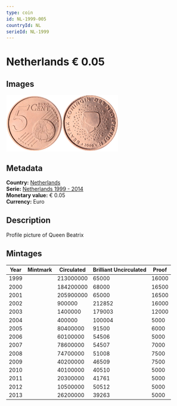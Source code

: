 ```yaml
---
type: coin
id: NL-1999-005
countryId: NL
serieId: NL-1999
---
```


# Netherlands € 0.05

## Images

<img src="../../../Images/common-2002-005.webp" height="150" alt="Front image"><img src="Images/netherlands-1999-005.webp" height="150" alt="Back image">

## Metadata

**Country:** [Netherlands](../index.md)\
**Serie:** [Netherlands 1999 - 2014](index.md)\
**Monetary value:** € 0.05\
**Currency:** Euro

## Description

Profile picture of Queen Beatrix

## Mintages

| Year | Mintmark | Circulated | Brilliant Uncirculated | Proof |
| ---- | -------- | ---------- | ---------------------- | ----- |
| 1999 |          | 213000000  | 65000                  | 16000 |
| 2000 |          | 184200000  | 68000                  | 16500 |
| 2001 |          | 205900000  | 65000                  | 16500 |
| 2002 |          | 900000     | 212852                 | 16000 |
| 2003 |          | 1400000    | 179003                 | 12000 |
| 2004 |          | 400000     | 100004                 | 5000  |
| 2005 |          | 80400000   | 91500                  | 6000  |
| 2006 |          | 60100000   | 54506                  | 5000  |
| 2007 |          | 78600000   | 54507                  | 7000  |
| 2008 |          | 74700000   | 51008                  | 7500  |
| 2009 |          | 40200000   | 46509                  | 7500  |
| 2010 |          | 40100000   | 40510                  | 5000  |
| 2011 |          | 20300000   | 41761                  | 5000  |
| 2012 |          | 10500000   | 50512                  | 5000  |
| 2013 |          | 26200000   | 39263                  | 5000  |
